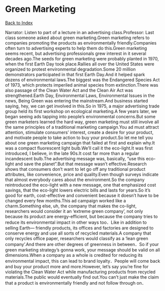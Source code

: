 # Green Marketing
[Back to Index](https://github.com/windows10010/tpoExtractor/blob/master/README.md)

Narrator: Listen to part of a lecture in an advertising class.Professor: Last class someone asked about green marketing.Green marketing refers to companies promoting the products as environmentally friendly.Companies often turn to advertising experts to help them do this.Green marketing seems recent, but advertising professionals grew interest in it several decades ago.The seeds for green marketing were probably planted in 1970, when the first Earth Day took place.Rallies all over the United States were organized to protest environmental degradation.Some 20 million demonstrators participated in that first Earth Day.And it helped spark dozens of environmental laws.The biggest was the Endangered Species Act of 1973, which protects imperiled animal species from extinction.There was also passage of the Clean Water Act and the Clean Air Act was strengthened.Earth Day, Environmental Laws, Environmental Issues in the news, Being Green was entering the mainstream.And business started saying, hey, we can get involved in this.So in 1975, a major advertising trade group held its first workshop on ecological marketing.A few years later, we began seeing ads tapping into people’s environmental concerns.But some green marketers learned the hard way, green marketing must still involve all the same principles of a traditional marketing campaign.You ad must attract attention, stimulate consumers’ interest, create a desire for your product, and motivate people to take action to buy your product.So let me tell you about one green marketing campaign that failed at first and explain why.It was a compact fluorescent light bulb.We’ll call it the eco-light.It was first introduced, I believe, in the late 90s.It cost far more than a regular incandescent bulb.The advertising message was, basically, “use this eco-light and save the planet”.But that message wasn’t effective.Research shows that consumers don’t want to let go off any traditional product attributes, like convenience, price and quality.Even though surveys indicate that almost everybody cares about the environment.So the company reintroduced the eco-light with a new message, one that emphasized cost savings, that the eco-light lowers electric bills and lasts for years.So it’s good for earth, cost-effective and convenient because it doesn’t have to be changed every few months.This ad campaign worked like a charm.Something else, uh, the company that makes the co-light, researchers would consider it an ‘extreme green company’, not only because its product are energy-efficient, but because the company tries to reduce its environmental impact in other ways too．Like in addition to selling Earth— friendly products, its offices and factories are designed to conserve energy and use all sorts of recycled materials.A company that only recycles office paper, researchers would classify as a ‘lean green company’.And there are other degrees of greenness in between．So if your green marketing strategy’s gonna work, your message should be valid on all dimensions.When a company as a whole is credited for reducing its environmental impact, this can lead to brand loyalty．People will come back and buy your product more and more.However, let’s say you’re fine for violating the Clean Water Act while manufacturing products from recycled materials.The public would eventually find out.You can’t just make the claim that a product is environmentally friendly and not follow through on． 